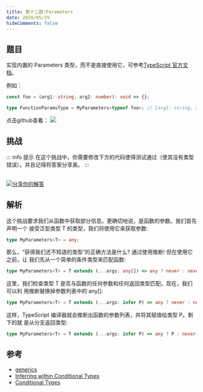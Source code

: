 ```yaml
---
title: 第十二题:Parameters
date: 2020/05/29
hideComments: false
---
```


## 题目

实现内置的 Parameters 类型，而不是直接使用它，可参考[TypeScript 官方文档](https://www.typescriptlang.org/docs/handbook/utility-types.html#parameterstype)。

例如：

```typescript
const foo = (arg1: string, arg2: number): void => {};

type FunctionParamsType = MyParameters<typeof foo>; // [arg1: string, arg2: number]
```

<p align='left'>
  点击github查看：

  <a href='https://github.com/W-HanYu/FE-Typescript/master/vuepress/docs/challenge/1.12.parameters.md'>
    <img src='https://img.shields.io/badge/Github-1.8k+-143?logo=typescript&color=3178C6&logoColor=fff' />
  </a>
</p>

## 挑战

::: info 提示
在这个挑战中，你需要修改下方的代码使得测试通过（使其没有类型错误）。并且记得将答案分享奥。
:::

<CodeBox surl="https://stackblitz.com/edit/typescript-wgcecz?embed=1&file=1.12.parameters.ts&hideExplorer=1&hideNavigation=1&theme=dark&view=editor" />

<!--info-footer-start--><br> <a href="https://github.com/W-HanYu/FE-Typescript/issues/new?assignees=paiDaXing-web&labels=answer&template=1-12%E5%AE%9E%E7%8E%B0-parameters.md&title=1-12%E5%AE%9E%E7%8E%B0-parameters.md" target="_blank"><img src="https://6d78-mxm1923893223-ulteh-1302287111.tcb.qcloud.la/-%E5%88%86%E4%BA%AB%E4%BD%A0%E7%9A%84%E8%A7%A3%E7%AD%94-teal.svg?sign=8bb2a2a3bd2b1cc8f86bfd919d53197e&t=1668143704" alt="分享你的解答"/></a>  <!--info-footer-end-->

## 解析

这个挑战要求我们从函数中获取部分信息。更确切地说，是函数的参数。我们首先声明一个 接受泛型类型 T 的类型，我们将使用它来获取参数:

```typescript
type MyParameters<T> = any;
```

那么，“获得我们还不知道的类型”的正确方法是什么? 通过使用推断! 但在使用它之前，让 我们先从一个简单的条件类型来匹配函数:

```typescript
type MyParameters<T> = T extends (...args: any[]) => any ? never : never;
```

这里，我们检查类型 T 是否与函数的任何参数和任何返回类型匹配。现在，我们可以利 用推断替换掉参数列表中的 any[]:

```typescript
type MyParameters<T> = T extends (...args: infer P) => any ? never : never;
```

这样，TypeScript 编译器就会推断出函数的参数列表，并将其赋值给类型 P。剩下的就 是从分支返回类型:

```typescript
type MyParameters<T> = T extends (...args: infer P) => any ? P : never;
```

## 参考

- [generics](https://www.typescriptlang.org/docs/handbook/2/generics.html)
- [Inferring within Conditional Types](https://www.typescriptlang.org/docs/handbook/2/conditional-types.html#inferring-within-conditional-types)
- [Conditional Types](https://www.typescriptlang.org/docs/handbook/2/conditional-types.html)
